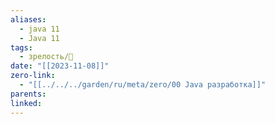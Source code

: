 ```yaml
---
aliases:
  - java 11
  - Java 11
tags:
  - зрелость/🌱
date: "[[2023-11-08]]"
zero-link:
  - "[[../../../garden/ru/meta/zero/00 Java разработка]]"
parents: 
linked: 
---
```

